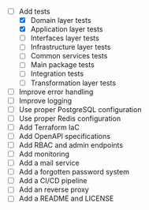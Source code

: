 - [ ] Add tests
  - [X] Domain layer tests
  - [X] Application layer tests
  - [ ] Interfaces layer tests
  - [ ] Infrastructure layer tests
  - [ ] Common services tests
  - [ ] Main package tests 
  - [ ] Integration tests
  - [ ] Transformation layer tests
- [ ] Improve error handling
- [ ] Improve logging
- [ ] Use proper PostgreSQL configuration
- [ ] Use proper Redis configuration
- [ ] Add Terraform IaC
- [ ] Add OpenAPI specifications
- [ ] Add RBAC and admin endpoints
- [ ] Add monitoring
- [ ] Add a mail service
- [ ] Add a forgotten password system
- [ ] Add a CI/CD pipeline
- [ ] Add an reverse proxy
- [ ] Add a README and LICENSE